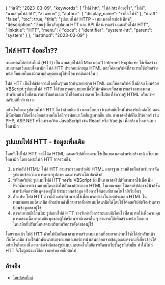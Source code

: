 {
"วันที่": "2023-03-09",
  "keywords": [
"ไฟล์ htt",
"ไฟล์ htt คืออะไร",
"ไฟล์",
"นามสกุลไฟล์ htt",
"ส่วนขยาย"
],
  "author": {
"display_name": "ชาคีล ไฟซ์"
},
"draft": "false",
"toc": true,
"title": "รูปแบบไฟล์ HTTP - เทมเพลตไฮเปอร์เท็กซ์",
  "description":"เรียนรู้เกี่ยวกับรูปแบบ HTT และ API ที่สามารถสร้างและเปิดไฟล์ HTT",
  "linktitle": "HTT",
  "menu": {
    "docs": {
      "identifier": "system-htt",
      "parent": "system"
}
},
"lastmod": "2023-03-09"
}

## ไฟล์ HTT คืออะไร??

เทมเพลตไฮเปอร์เท็กซ์ (HTT) เป็นนามสกุลไฟล์ที่ Microsoft Internet Explorer ใช้เพื่อสร้างเทมเพลตเว็บแบบไดนามิก ไฟล์ HTT ประกอบด้วยชุด HTML และโค้ดสคริปต์ที่สามารถใช้เพื่อสร้างหน้าเว็บแบบไดนามิกตามอินพุตของผู้ใช้หรือพารามิเตอร์อื่น ๆ

ไฟล์ HTT เป็นไฟล์ข้อความโดยพื้นฐานแล้วประกอบด้วย HTML และโค้ดสคริปต์ ซึ่งมักจะเขียนด้วย VBScript รูปแบบไฟล์ HTT ได้รับการออกแบบมาเพื่อให้นักพัฒนาเว็บสามารถสร้างเทมเพลตสำหรับหน้าเว็บที่สามารถปรับแต่งและแก้ไขได้อย่างง่ายดาย โดยไม่ต้องใช้ความรู้ HTML หรือภาษาสคริปต์ที่กว้างขวาง

อย่างไรก็ตาม รูปแบบไฟล์ HTT ถือว่าล้าสมัยแล้ว และเว็บเบราว์เซอร์สมัยใหม่ไม่รองรับอีกต่อไป ตอนนี้นักพัฒนาใช้เครื่องมือและเทคโนโลยีการพัฒนาเว็บขั้นสูงมากขึ้น เช่น ภาษาสคริปต์ฝั่งเซิร์ฟเวอร์ เช่น PHP, ASP.NET หรือเฟรมเวิร์ก JavaScript เช่น React หรือ Vue.js เพื่อสร้างเว็บเพจแบบไดนามิก

## รูปแบบไฟล์ HTT - ข้อมูลเพิ่มเติม

โดยทั่วไปไฟล์ HTT จะมีโค้ด HTML และสคริปต์ที่สามารถใช้เป็นเทมเพลตสำหรับสร้างหน้าเว็บแบบไดนามิก โดยเฉพาะไฟล์ HTT อาจรวมถึง:

1. มาร์กอัป HTML: ไฟล์ HTT สามารถรวมมาร์กอัป HTML มาตรฐาน รวมถึงแท็กสำหรับการจัดรูปแบบข้อความ การแทรกรูปภาพ และการสร้างไฮเปอร์ลิงก์
2. รหัสสคริปต์: รูปแบบไฟล์ HTT รองรับ VBScript ซึ่งเป็นภาษาสคริปต์ที่สามารถใช้เพื่อเพิ่มฟังก์ชันการทำงานแบบไดนามิกให้กับองค์ประกอบ HTML ในเทมเพลต โค้ดสคริปต์อาจมีฟังก์ชันสำหรับจัดการอินพุตของผู้ใช้ ประมวลผลข้อมูล หรือการโต้ตอบกับเทคโนโลยีเว็บอื่นๆ
3. ตัวแปร: ไฟล์ HTT อาจมีตัวแปรที่สามารถใช้เพื่อแทรกค่าลงในองค์ประกอบ HTML ในเทมเพลตแบบไดนามิก ตัวแปรเหล่านี้สามารถตั้งค่าแบบไดนามิกได้โดยใช้โค้ดสคริปต์หรือผ่านการป้อนข้อมูลของผู้ใช้
4. ตรรกะแบบมีเงื่อนไข: รูปแบบไฟล์ HTT รองรับคำสั่งตรรกะแบบมีเงื่อนไขที่สามารถใช้เพื่อควบคุมการแสดงเนื้อหาตามอินพุตของผู้ใช้หรือพารามิเตอร์อื่น ๆ สามารถใช้เพื่อสร้างหน้าเว็บแบบไดนามิกที่ปรับเนื้อหาตามบริบทหรือการตั้งค่าของผู้ใช้

โดยรวมแล้ว ไฟล์ HTT ช่วยให้นักพัฒนาสามารถสร้างเทมเพลตที่สามารถนำมาใช้ซ้ำได้สำหรับหน้าเว็บไดนามิก ช่วยให้นักพัฒนาสามารถแยกเลเยอร์การนำเสนอออกจากข้อมูลและตรรกะที่เกี่ยวข้องได้ อย่างไรก็ตาม เนื่องจากข้อจำกัดของรูปแบบและเทคโนโลยีการพัฒนาเว็บขั้นสูงที่เพิ่มขึ้น ทำให้ไฟล์ HTT จึงไม่ถูกนำมาใช้อย่างแพร่หลายอีกต่อไป

## อ้างอิง
* [ไฮเปอร์เท็กซ์](https://en.wikipedia.org/wiki/Hypertext)

